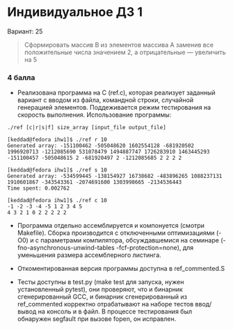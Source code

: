 # Индивидуальное ДЗ 1

Вариант: 25

> Сформировать массив B из элементов массива A заменив все
> положительные числа значением 2, а отрицательные — увеличить на 5

### 4 балла
* Реализована программа на C (ref.c), которая реализует заданный вариант с вводом из файла, командной строки, случайной генерацией элементов. Поддеживается режим тестирования на скорость выполнения. Использование программы:
```
./ref [c|r|s|f] size_array [input_file output_file]
```

```
[keddad@fedora ihw1]$ ./ref r 10
Generated array: -151100462 -505048620 1602554128 -681920502 1996920713 -1212085690 531078479 1494887747 1726283910 1463445293 
-151100457 -505048615 2 -681920497 2 -1212085685 2 2 2 2 
```

```
[keddad@fedora ihw1]$ ./ref s 10
Generated array: -534599445 -138154927 16738682 -483896265 1088237131 1910601867 -343543361 -2074691600 1303998665 -2134536443 
Time spent: 0.002762
```

```
[keddad@fedora ihw1]$ ./ref c 10
-1 -2 -3 -4 -5 1 2 3 4 5
4 3 2 1 0 2 2 2 2 2
```

* Программа отдельно ассемблируется и компонуется (смотри Makefile). Сборка производится с отключенными оптимизациями (-O0) и с параметрами компилятора, обсуждавшемися на семинаре (-fno-asynchronous-unwind-tables -fcf-protection=none), для уменьшения размера ассемблерного листинга.

* Откоментированная версия программы доступна в ref_commented.S

* Тесты доступны в test.py (make test для запуска, нужен установленный pytest), они проверяют, что и бинарник сгенерированный GCC, и бинарник сгенерированный из ref_commented корректно отрабатывают на наборе тестов ввод/вывод на консоль и в файл. В процессе тестирования был обнаружен segfault при вызове fopen, он исправлен.